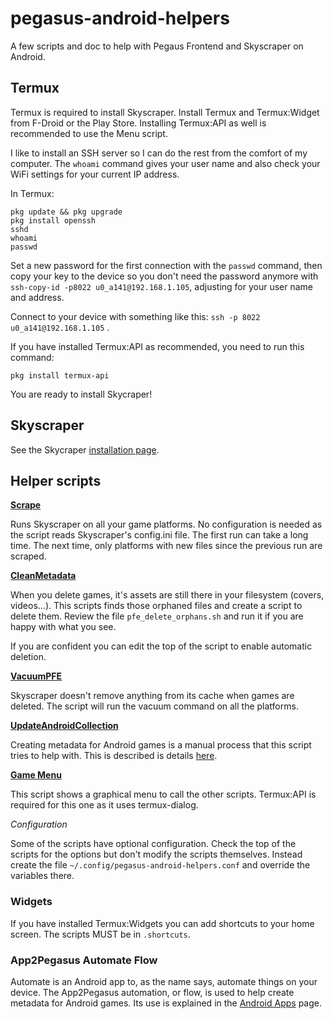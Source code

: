# pegasus-android-helpers
A few scripts and doc to help with Pegaus Frontend and Skyscraper on Android.

## Termux
Termux is required to install Skyscraper. Install Termux and Termux:Widget from F-Droid or the Play Store. Installing Termux:API as well is recommended to use the Menu script.


I like to install an SSH server so I can do the rest from the comfort of my computer. The `whoami` command gives your user name and also check your WiFi settings for your current IP address.

In Termux:
```
pkg update && pkg upgrade
pkg install openssh
sshd
whoami
passwd
``` 
Set a new password for the first connection with the `passwd` command, then copy your key to the device so you don't need the password anymore with `ssh-copy-id -p8022 u0_a141@192.168.1.105`, adjusting for your user name and address.

Connect to your device with something like this: `ssh -p 8022 u0_a141@192.168.1.105` .

If you have installed Termux:API as recommended, you need to run this command:
```
pkg install termux-api
```

You are ready to install Skycraper!

## Skyscraper

See the Skycraper [installation page](INSTALL_SKYSCRAPER.md).

## Helper scripts

**[Scrape](scripts/Scrape)**

Runs Skyscraper on all your game platforms. No configuration is needed as the script reads Skyscraper's config.ini file. The first run can take a long time. The next time, only platforms with new files since the previous run are scraped.

**[CleanMetadata](scripts/CleanMetadata)**

When you delete games, it's assets are still there in your filesystem (covers, videos...). This scripts finds those orphaned files and create a script to delete them. Review the file `pfe_delete_orphans.sh` and run it if you are happy with what you see.

If you are confident you can edit the top of the script to enable automatic deletion.

**[VacuumPFE](scripts/VacuumCache)**

Skyscraper doesn't remove anything from its cache when games are deleted. The script will run the vacuum command on all the platforms.

**[UpdateAndroidCollection](scripts/UpdateAndroidCollection)**

Creating metadata for Android games is a manual process that this script tries to help with. This is described is details [here](ANDROID_APPS.md).

**[Game Menu](scripts/Game%20Menu)**

This script shows a graphical menu to call the other scripts. Termux:API is required for this one as it uses termux-dialog.

*Configuration*

Some of the scripts have optional configuration. Check the top of the scripts for the options but don't modify the scripts themselves. Instead create the file `~/.config/pegasus-android-helpers.conf` and override the variables there.

### Widgets
If you have installed Termux:Widgets you can add shortcuts to your home screen. The scripts MUST be in `.shortcuts`.

### App2Pegasus Automate Flow
Automate is an Android app to, as the name says, automate things on your device. The App2Pegasus automation, or flow, is used to help create metadata for Android games. Its use is explained in the [Android Apps](ANDROID_APPS.md) page.

